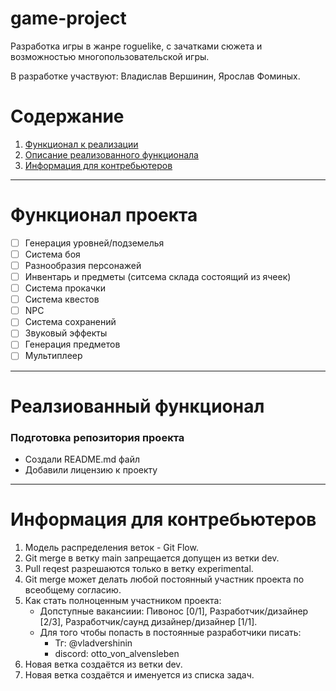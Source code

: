 # game-project
Разработка игры в жанре roguelike, с зачатками сюжета и возможностью многопользовательской игры.

В разработке участвуют: Владислав Вершинин, Ярослав Фоминых.

# Содержание

1. [Функционал к реализации](#title1)
2. [Описание реализованного функционала](#title2)
3. [Информация для контребьютеров](#title3)

---

# <a id="title1">Функционал проекта</a>

- [ ] Генерация уровней/подземелья
- [ ] Система боя
- [ ] Разнообразия персонажей
- [ ] Инвентарь и предметы (ситсема склада состоящий из ячеек)
- [ ] Система прокачки
- [ ] Система квестов
- [ ] NPC
- [ ] Система сохранений
- [ ] Звуковый эффекты
- [ ] Генерация предметов
- [ ] Мультиплеер

---

# <a id="title2">Реалзиованный функционал</a>

### Подготовка репозитория проекта
- Создали README.md файл
- Добавили лицензию к проекту

---

# <a id="title3">Информация для контребьютеров</a>

1. Модель распределения веток - Git Flow.
2. Git merge в ветку main запрещается допущен из ветки dev.
3. Pull reqest разрешаются только в ветку experimental.
4. Git merge может делать любой постоянный участник проекта по всеобщему согласию.
5. Как стать полноценным участником проекта:
   - Допступные вакансиии: Пивонос [0/1], Разработчик/дизайнер [2/3], Разработчик/саунд дизайнер/дизайнер [1/1].
   - Для того чтобы попасть в постоянные разработчики писать:
       - Тг: @vladvershinin
       - discord: otto_von_alvensleben
6. Новая ветка создаётся из ветки dev.
7. Новая ветка создаётся и именуется из списка задач.
